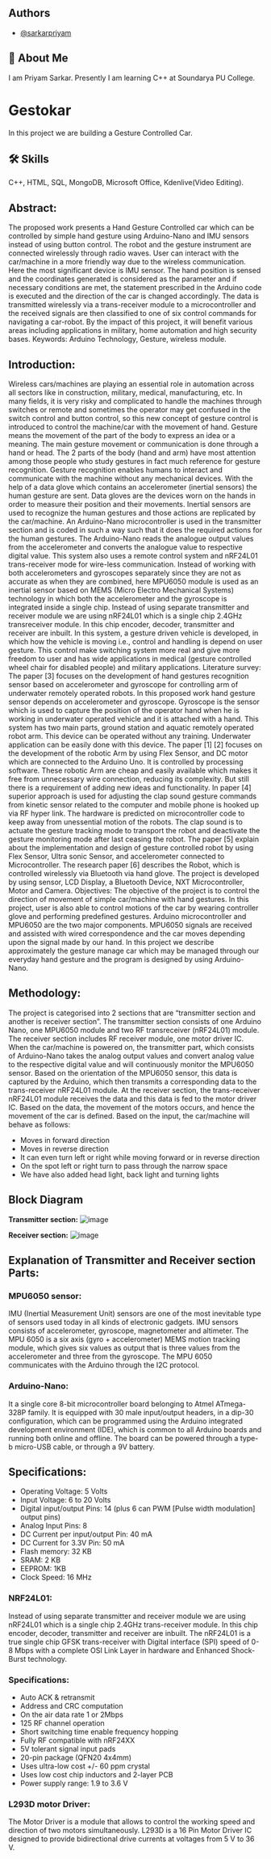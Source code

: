 
## Authors

- [@sarkarpriyam](https://www.github.com/sarkarpriyam)


## 🚀 About Me
I am Priyam Sarkar. Presently I am learning C++ at Soundarya PU College.


# Gestokar
In this project we are building a Gesture Controlled Car.



## 🛠 Skills
C++, HTML, SQL, MongoDB, Microsoft Office, Kdenlive(Video Editing).


## Abstract:
The proposed work presents a Hand Gesture Controlled car which can be controlled by simple
hand gesture using Arduino-Nano and IMU sensors instead of using button control. The robot
and the gesture instrument are connected wirelessly through radio waves. User can interact with
the car/machine in a more friendly way due to the wireless communication. Here the most
significant device is IMU sensor. The hand position is sensed and the coordinates generated is
considered as the parameter and if necessary conditions are met, the statement prescribed in the
Arduino code is executed and the direction of the car is changed accordingly. The data is
transmitted wirelessly via a trans-receiver module to a microcontroller and the received signals
are then classified to one of six control commands for navigating a car-robot.
By the impact of this project, it will benefit various areas including applications in military, home
automation and high security bases.
Keywords: Arduino Technology, Gesture, wireless module.
## Introduction:
Wireless cars/machines are playing an essential role in automation across all sectors like in
construction, military, medical, manufacturing, etc. In many fields, it is very risky and
complicated to handle the machines through switches or remote and sometimes the operator may
get confused in the switch control and button control, so this new concept of gesture control is
introduced to control the machine/car with the movement of hand. Gesture means the movement
of the part of the body to express an idea or a meaning. The main gesture movement or
communication is done through a hand or head. The 2 parts of the body (hand and arm) have
most attention among those people who study gestures in fact much reference for gesture
recognition. Gesture recognition enables humans to interact and communicate with the machine
without any mechanical devices. With the help of a data glove which contains an accelerometer
(inertial sensors) the human gesture are sent. Data gloves are the devices worn on the hands in
order to measure their position and their movements. Inertial sensors are used to recognize the
human gestures and those actions are replicated by the car/machine. An Arduino-Nano
microcontroller is used in the transmitter section and is coded in such a way such that it does the
required actions for the human gestures. The Arduino-Nano reads the analogue output values
from the accelerometer and converts the analogue value to respective digital value. This system
also uses a remote control system and nRF24L01 trans-receiver mode for wire-less
communication. Instead of working with both accelerometers and gyroscopes separately since
they are not as accurate as when they are combined, here MPU6050 module is used as an inertial
sensor based on MEMS (Micro Electro Mechanical Systems) technology in which both the
accelerometer and the gyroscope is integrated inside a single chip. Instead of using separate
transmitter and receiver module we are using nRF24L01 which is a single chip 2.4GHz transreceiver module. In this chip encoder, decoder, transmitter and receiver are inbuilt.
In this system, a gesture driven vehicle is developed, in which how the vehicle is moving i.e.,
control and handling is depend on user gesture. This control make switching system more
real and give more freedom to user and has wide applications in medical (gesture controlled
wheel chair for disabled people) and military applications.
Literature survey:
The paper [3] focuses on the development of hand gestures recognition sensor based on
accelerometer and gyroscope for controlling arm of underwater remotely operated robots. In this
proposed work hand gesture sensor depends on accelerometer and gyroscope. Gyroscope is the
sensor which is used to capture the position of the operator hand when he is working in
underwater operated vehicle and it is attached with a hand. This system has two main parts,
ground station and aquatic remotely operated robot arm. This device can be operated without any
training. Underwater application can be easily done with this device.
The paper [1] [2] focuses on the development of the robotic Arm by using Flex Sensor, and DC
motor which are connected to the Arduino Uno. It is controlled by processing software. These
robotic Arm are cheap and easily available which makes it free from unnecessary wire
connection, reducing its complexity. But still there is a requirement of adding new ideas and
functionality.
In paper [4] superior approach is used for adjusting the clap sound gesture commands from
kinetic sensor related to the computer and mobile phone is hooked up via RF hyper link. The
hardware is predicted on microcontroller code to keep away from unessential motion of the
robots. The clap sound is to actuate the gesture tracking mode to transport the robot and
deactivate the gesture monitoring mode after last ceasing the robot.
The paper [5] explain about the implementation and design of gesture controlled robot by using
Flex Sensor, Ultra sonic Sensor, and accelerometer connected to Microcontroller. The research
paper [6] describes the Robot, which is controlled wirelessly via Bluetooth via hand glove. The
project is developed by using sensor, LCD Display, a Bluetooth Device, NXT Microcontroller,
Motor and Camera.
Objectives:
The objective of the project is to control the direction of movement of simple car/machine with
hand gestures. In this project, user is also able to control motions of the car by wearing controller
glove and performing predefined gestures. Arduino microcontroller and MPU6050 are the two
major components. MPU6050 signals are received and assisted with wired correspondence and
the car moves depending upon the signal made by our hand. In this project we describe
approximately the gesture manage car which may be managed through our everyday hand gesture
and the program is designed by using Arduino-Nano.
## Methodology:
The project is categorised into 2 sections that are “transmitter section and another is receiver
section”.
The transmitter section consists of one Arduino Nano, one MPU6050 module and two RF transreceiver (nRF24L01) module. The receiver section includes RF receiver module, one motor
driver IC.
When the car/machine is powered on, the transmitter part, which consists of Arduino-Nano takes
the analog output values and convert analog value to the respective digital value and will
continuously monitor the MPU6050 sensor.
Based on the orientation of the MPU6050 sensor, this data is captured by the Arduino, which
then transmits a corresponding data to the trans-receiver nRF24L01 module.
At the receiver section, the trans-receiver nRF24L01 module receives the data and this data is
fed to the motor driver IC. Based on the data, the movement of the motors occurs, and hence the
movement of the car is defined.
Based on the input, the car/machine will behave as follows:
* Moves in forward direction
* Moves in reverse direction
* It can even turn left or right while moving forward or in reverse direction
* On the spot left or right turn to pass through the narrow space
* We have also added head light, back light and turning lights

## Block Diagram
__Transmitter section:__
![image](https://github.com/sarkarpriyam/Gestokar/blob/master/images/Screenshot%202022-11-10%20192352.png?raw=true)

__Receiver section:__
![image](https://github.com/sarkarpriyam/Gestokar/blob/master/images/Screenshot%202022-11-10%20192423.png?raw=true)

## Explanation of Transmitter and Receiver section Parts:

### MPU6050 sensor:
IMU (Inertial Measurement Unit) sensors are one of the most inevitable type of sensors used
today in all kinds of electronic gadgets. IMU sensors consists of accelerometer, gyroscope,
magnetometer and altimeter. The MPU 6050 is a six axis (gyro + accelerometer) MEMS motion
tracking module, which gives six values as output that is three values from the accelerometer and
three from the gyroscope. The MPU 6050 communicates with the Arduino through the I2C
protocol.
### Arduino-Nano:
It a single core 8-bit microcontroller board belonging to Atmel ATmega-328P family. It is
equipped with 30 male input/output headers, in a dip-30 configuration, which can be
programmed using the Arduino integrated development environment (IDE), which is common
to all Arduino boards and running both online and offline. The board can be powered through
a type-b micro-USB cable, or through a 9V battery.
## Specifications:
* Operating Voltage: 5 Volts
* Input Voltage: 6 to 20 Volts
* Digital input/output Pins: 14 (plus 6 can PWM [Pulse width modulation] output pins)
* Analog Input Pins: 8
* DC Current per input/output Pin: 40 mA
* DC Current for 3.3V Pin: 50 mA
* Flash memory: 32 KB
* SRAM: 2 KB
* EEPROM: 1KB
* Clock Speed: 16 MHz
  
### NRF24L01:
Instead of using separate transmitter and receiver module we are using nRF24L01 which is a
single chip 2.4GHz trans-receiver module. In this chip encoder, decoder, transmitter and receiver
are inbuilt. The nRF24L01 is a true single chip GFSK trans-receiver with Digital interface (SPI)
speed of 0-8 Mbps with a complete OSI Link Layer in hardware and Enhanced Shock-Burst
technology.
### Specifications:
* Auto ACK & retransmit
* Address and CRC computation
* On the air data rate 1 or 2Mbps
* 125 RF channel operation
* Short switching time enable frequency hopping
* Fully RF compatible with nRF24XX
* 5V tolerant signal input pads
* 20-pin package (QFN20 4x4mm)
* Uses ultra-low cost +/- 60 ppm crystal
* Uses low cost chip inductors and 2-layer PCB
* Power supply range: 1.9 to 3.6 V
  
### L293D motor Driver:
The Motor Driver is a module that allows to control the working speed and direction of two
motors simultaneously.
L293D is a 16 Pin Motor Driver IC designed to provide bidirectional drive currents at voltages
from 5 V to 36 V.





